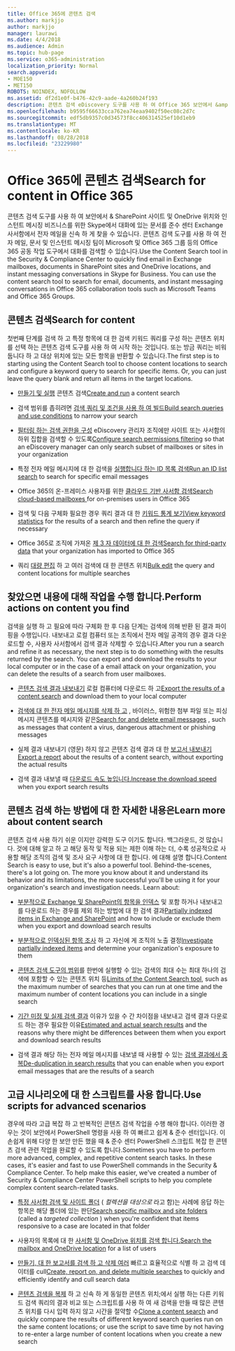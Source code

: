 ```yaml
---
title: Office 365에 콘텐츠 검색
ms.author: markjjo
author: markjjo
manager: laurawi
ms.date: 4/4/2018
ms.audience: Admin
ms.topic: hub-page
ms.service: o365-administration
localization_priority: Normal
search.appverid:
- MOE150
- MET150
ROBOTS: NOINDEX, NOFOLLOW
ms.assetid: df2d1e0f-b476-42c9-aade-4a260b24f193
description: 콘텐츠 검색 eDiscovery 도구를 사용 하 여 Office 365 보안에서 &amp; SharePoint 사이트 및 OneDrive 위치와 인스턴트 메시징 비즈니스를 위한 Skype에서 대화에 있는 문서를 준수 센터 Exchange 사서함에서 전자 메일을 신속 하 게 찾을 수 있습니다.
ms.openlocfilehash: b9595f66633cca762ea74eaa9402f50ec08c2d7c
ms.sourcegitcommit: edf5db9357c0d34573f8cc406314525ef10d1eb9
ms.translationtype: MT
ms.contentlocale: ko-KR
ms.lasthandoff: 08/28/2018
ms.locfileid: "23229980"
---
```

# <a name="search-for-content-in-office-365"></a><span data-ttu-id="5b122-103">Office 365에 콘텐츠 검색</span><span class="sxs-lookup"><span data-stu-id="5b122-103">Search for content in Office 365</span></span>

<span data-ttu-id="5b122-p101">콘텐츠 검색 도구를 사용 하 여 보안에서 &amp; SharePoint 사이트 및 OneDrive 위치와 인스턴트 메시징 비즈니스를 위한 Skype에서 대화에 있는 문서를 준수 센터 Exchange 사서함에서 전자 메일을 신속 하 게 찾을 수 있습니다. 콘텐츠 검색 도구를 사용 하 여 전자 메일, 문서 및 인스턴트 메시징 팀이 Microsoft 및 Office 365 그룹 등의 Office 365 공동 작업 도구에서 대화를 검색할 수 있습니다.</span><span class="sxs-lookup"><span data-stu-id="5b122-p101">Use the Content Search tool in the Security &amp; Compliance Center to quickly find email in Exchange mailboxes, documents in SharePoint sites and OneDrive locations, and instant messaging conversations in Skype for Business. You can use the content search tool to search for email, documents, and instant messaging conversations in Office 365 collaboration tools such as Microsoft Teams and Office 365 Groups.</span></span>
  
## <a name="search-for-content"></a><span data-ttu-id="5b122-106">콘텐츠 검색</span><span class="sxs-lookup"><span data-stu-id="5b122-106">Search for content</span></span>

<span data-ttu-id="5b122-p102">첫번째 단계를 검색 하 고 특정 항목에 대 한 검색 키워드 쿼리를 구성 하는 콘텐츠 위치를 선택 하는 콘텐츠 검색 도구를 사용 하 여 시작 하는 것입니다. 또는 방금 쿼리는 비워둡니다 하 고 대상 위치에 있는 모든 항목을 반환할 수 있습니다.</span><span class="sxs-lookup"><span data-stu-id="5b122-p102">The first step is to starting using the Content Search tool to choose content locations to search and configure a keyword query to search for specific items. Or, you can just leave the query blank and return all items in the target locations.</span></span>
  
- <span data-ttu-id="5b122-109">[만들기 및 실행](content-search.md) 콘텐츠 검색</span><span class="sxs-lookup"><span data-stu-id="5b122-109">[Create and run](content-search.md) a content search</span></span> 
    
- <span data-ttu-id="5b122-110">검색 범위를 좁히려면 [검색 쿼리 및 조건을 사용 하 여 빌드](keyword-queries-and-search-conditions.md)</span><span class="sxs-lookup"><span data-stu-id="5b122-110">[Build search queries and use conditions](keyword-queries-and-search-conditions.md) to narrow your search</span></span> 
    
- <span data-ttu-id="5b122-111">[필터링 하는 검색 권한을 구성](permissions-filtering-for-content-search.md) eDiscovery 관리자 조직에만 사이트 또는 사서함의 하위 집합을 검색할 수 있도록</span><span class="sxs-lookup"><span data-stu-id="5b122-111">[Configure search permissions filtering](permissions-filtering-for-content-search.md) so that an eDiscovery manager can only search subset of mailboxes or sites in your organization</span></span> 
    
- <span data-ttu-id="5b122-112">특정 전자 메일 메시지에 대 한 검색을 [실행합니다 하는 ID 목록 검색](csv-file-for-an-id-list-content-search.md)</span><span class="sxs-lookup"><span data-stu-id="5b122-112">[Run an ID list search](csv-file-for-an-id-list-content-search.md) to search for specific email messages</span></span> 
    
- <span data-ttu-id="5b122-113">Office 365의 온-프레미스 사용자를 위한 [클라우드 기반 사서함 검색](search-cloud-based-mailboxes-for-on-premises-users.md)</span><span class="sxs-lookup"><span data-stu-id="5b122-113">[Search cloud-based mailboxes ](search-cloud-based-mailboxes-for-on-premises-users.md) for on-premises users in Office 365</span></span>

- <span data-ttu-id="5b122-114">검색 및 다음 구체화 필요한 경우 쿼리 결과 대 한 [키워드 통계 보기](view-keyword-statistics-for-content-search.md)</span><span class="sxs-lookup"><span data-stu-id="5b122-114">[View keyword statistics](view-keyword-statistics-for-content-search.md) for the results of a search and then refine the query if necessary</span></span> 
    
- <span data-ttu-id="5b122-115">Office 365로 조직에 가져온 [제 3 자 데이터에 대 한 검색](use-content-search-to-search-third-party-data-that-was-imported.md)</span><span class="sxs-lookup"><span data-stu-id="5b122-115">[Search for third-party data](use-content-search-to-search-third-party-data-that-was-imported.md) that your organization has imported to Office 365</span></span> 
    
- <span data-ttu-id="5b122-116">쿼리 [대량 편집](bulk-edit-content-searches.md) 하 고 여러 검색에 대 한 콘텐츠 위치</span><span class="sxs-lookup"><span data-stu-id="5b122-116">[Bulk edit](bulk-edit-content-searches.md) the query and content locations for multiple searches</span></span> 
    
## <a name="perform-actions-on-content-you-find"></a><span data-ttu-id="5b122-117">찾았으면 내용에 대해 작업을 수행 합니다.</span><span class="sxs-lookup"><span data-stu-id="5b122-117">Perform actions on content you find</span></span>

<span data-ttu-id="5b122-p103">검색을 실행 하 고 필요에 따라 구체화 한 후 다음 단계는 검색에 의해 반환 된 결과 파이핑을 수행입니다. 내보내고 로컬 컴퓨터 또는 조직에서 전자 메일 공격의 경우 결과 다운로드할 수, 사용자 사서함에서 검색 결과 삭제할 수 있습니다.</span><span class="sxs-lookup"><span data-stu-id="5b122-p103">After you run a search and refine it as necessary, the next step is to do something with the results returned by the search. You can export and download the results to your local computer or in the case of a email attack on your organization, you can delete the results of a search from user mailboxes.</span></span>
  
- <span data-ttu-id="5b122-120">[콘텐츠 검색 결과 내보내기](export-search-results.md) 로컬 컴퓨터에 다운로드 하 고</span><span class="sxs-lookup"><span data-stu-id="5b122-120">[Export the results of a content search](export-search-results.md) and download them to your local computer</span></span> 
    
- <span data-ttu-id="5b122-121">[검색에 대 한 전자 메일 메시지를 삭제 하 고](search-for-and-delete-messages-in-your-organization.md) , 바이러스, 위험한 첨부 파일 또는 피싱 메시지 콘텐츠를 메시지와 같은</span><span class="sxs-lookup"><span data-stu-id="5b122-121">[Search for and delete email messages](search-for-and-delete-messages-in-your-organization.md) , such as messages that content a virus, dangerous attachment or phishing messages</span></span> 
    
- <span data-ttu-id="5b122-122">실제 결과 내보내기 (영문) 하지 않고 콘텐츠 검색 결과 대 한 [보고서 내보내기](export-a-content-search-report.md)</span><span class="sxs-lookup"><span data-stu-id="5b122-122">[Export a report](export-a-content-search-report.md) about the results of a content search, without exporting the actual results</span></span> 
    
- <span data-ttu-id="5b122-123">검색 결과 내보낼 때 [다운로드 속도 높입니다.](increase-download-speeds-when-exporting-ediscovery-results.md)</span><span class="sxs-lookup"><span data-stu-id="5b122-123">[Increase the download speed](increase-download-speeds-when-exporting-ediscovery-results.md) when you export search results</span></span> 
    
## <a name="learn-more-about-content-search"></a><span data-ttu-id="5b122-124">콘텐츠 검색 하는 방법에 대 한 자세한 내용은</span><span class="sxs-lookup"><span data-stu-id="5b122-124">Learn more about content search</span></span>

<span data-ttu-id="5b122-p104">콘텐츠 검색 사용 하기 쉬운 이지만 강력한 도구 이기도 합니다. 백그라운드, 것 많습니다. 것에 대해 알고 하 고 해당 동작 및 적용 되는 제한 이해 하는 더, 수록 성공적으로 사용할 해당 조직의 검색 및 조사 요구 사항에 대 한 합니다. 에 대해 설명 합니다.</span><span class="sxs-lookup"><span data-stu-id="5b122-p104">Content Search is easy to use, but it's also a powerful tool. Behind-the-scenes, there's a lot going on. The more you know about it and understand its behavior and its limitations, the more successful you'll be using it for your organization's search and investigation needs. Learn about:</span></span>
  
- <span data-ttu-id="5b122-129">[부분적으로 Exchange 및 SharePoint의 항목을 인덱스](partially-indexed-items-in-content-search.md) 및 포함 하거나 내보내고를 다운로드 하는 경우를 제외 하는 방법에 대 한 검색 결과</span><span class="sxs-lookup"><span data-stu-id="5b122-129">[Partially indexed items in Exchange and SharePoint](partially-indexed-items-in-content-search.md) and how to include or exclude them when you export and download search results</span></span> 
    
- <span data-ttu-id="5b122-130">[부분적으로 인덱싱된 항목 조사](investigating-partially-indexed-items-in-ediscovery.md) 하 고 자신에 게 조직의 노출 결정</span><span class="sxs-lookup"><span data-stu-id="5b122-130">[Investigate partially indexed items](investigating-partially-indexed-items-in-ediscovery.md) and determine your organization's exposure to them</span></span> 
    
- <span data-ttu-id="5b122-131">[콘텐츠 검색 도구의 범위](limits-for-content-search.md)를 한번에 실행할 수 있는 검색의 최대 수는 최대 하나의 검색에 포함할 수 있는 콘텐츠 위치 등</span><span class="sxs-lookup"><span data-stu-id="5b122-131">[Limits of the Content Search tool](limits-for-content-search.md), such as the maximum number of searches that you can run at one time and the maximum number of content locations you can include in a single search</span></span> 
    
- <span data-ttu-id="5b122-132">[기간 미정 및 실제 검색 결과](differences-between-estimated-and-actual-ediscovery-search-results.md) 이유가 있을 수 간 차이점을 내보내고 검색 결과 다운로드 하는 경우 필요한 이유</span><span class="sxs-lookup"><span data-stu-id="5b122-132">[Estimated and actual search results](differences-between-estimated-and-actual-ediscovery-search-results.md) and the reasons why there might be differences between them when you export and download search results</span></span> 
    
- <span data-ttu-id="5b122-133">검색 결과 해당 하는 전자 메일 메시지를 내보낼 때 사용할 수 있는 [검색 결과에서 중복](de-duplication-in-ediscovery-search-results.md)</span><span class="sxs-lookup"><span data-stu-id="5b122-133">[De-duplication in search results](de-duplication-in-ediscovery-search-results.md) that you can enable when you export email messages that are the results of a search</span></span> 
    
## <a name="use-scripts-for-advanced-scenarios"></a><span data-ttu-id="5b122-134">고급 시나리오에 대 한 스크립트를 사용 합니다.</span><span class="sxs-lookup"><span data-stu-id="5b122-134">Use scripts for advanced scenarios</span></span>

<span data-ttu-id="5b122-p105">경우에 따라 고급 복잡 하 고 반복적인 콘텐츠 검색 작업을 수행 해야 합니다. 이러한 경우는 것이 보안에서 PowerShell 명령을 사용 하 여 빠르고 쉽게 &amp; 준수 센터입니다. 이 손쉽게 위해 다양 한 보안 만든 했을 때 &amp; 준수 센터 PowerShell 스크립트 복잡 한 콘텐츠 검색 관련 작업을 완료할 수 있도록 합니다.</span><span class="sxs-lookup"><span data-stu-id="5b122-p105">Sometimes you have to perform more advanced, complex, and repetitive content search tasks. In these cases, it's easier and fast to use PowerShell commands in the Security &amp; Compliance Center. To help make this easier, we've created a number of Security &amp; Compliance Center PowerShell scripts to help you complete complex content search-related tasks.</span></span>
  
- <span data-ttu-id="5b122-138">[특정 사서함 검색 및 사이트 폴더](use-content-search-for-targeted-collections.md) ( *컬렉션을 대상으로* 라고 함)는 사례에 응답 하는 항목은 해당 폴더에 있는 판단</span><span class="sxs-lookup"><span data-stu-id="5b122-138">[Search specific mailbox and site folders](use-content-search-for-targeted-collections.md) (called a  *targeted collection*  ) when you're confident that items responsive to a case are located in that folder</span></span> 
    
- <span data-ttu-id="5b122-139">사용자의 목록에 대 한 [사서함 및 OneDrive 위치를 검색 합니다.](search-the-mailbox-and-onedrive-for-business-for-a-list-of-users.md)</span><span class="sxs-lookup"><span data-stu-id="5b122-139">[Search the mailbox and OneDrive location](search-the-mailbox-and-onedrive-for-business-for-a-list-of-users.md) for a list of users</span></span> 
    
- <span data-ttu-id="5b122-140">[만들기, 대 한 보고서를 검색 하 고 삭제 여러](create-report-on-and-delete-multiple-content-searches.md) 빠르고 효율적으로 식별 하 고 검색 데이터를 cull</span><span class="sxs-lookup"><span data-stu-id="5b122-140">[Create, report on, and delete multiple searches](create-report-on-and-delete-multiple-content-searches.md) to quickly and efficiently identify and cull search data</span></span> 
    
- <span data-ttu-id="5b122-141">[콘텐츠 검색을 복제](clone-a-content-search.md) 하 고 신속 하 게 동일한 콘텐츠 위치;에서 실행 하는 다른 키워드 검색 쿼리의 결과 비교 또는 스크립트를 사용 하 여 새 검색을 만들 때 많은 콘텐츠 위치를 다시 입력 하지 않고 시간을 절약할 수</span><span class="sxs-lookup"><span data-stu-id="5b122-141">[Clone a content search](clone-a-content-search.md) and quickly compare the results of different keyword search queries run on the same content locations; or use the script to save time by not having to re-enter a large number of content locations when you create a new search</span></span> 
    

